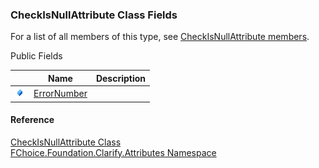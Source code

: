 ﻿### CheckIsNullAttribute Class Fields

For a list of all members of this type, see [CheckIsNullAttribute members](fcSDK~FChoice.Foundation.Clarify.Attributes.CheckIsNullAttribute_members.md).

Public Fields

|   | Name | Description |
| --- | --- | --- |
| ![Public Field](dotnetimages/publicField.png) | [ErrorNumber](fcSDK~FChoice.Foundation.Clarify.Attributes.CheckIsNullAttribute~ErrorNumber.md) |   |





#### Reference

[CheckIsNullAttribute Class](fcSDK~FChoice.Foundation.Clarify.Attributes.CheckIsNullAttribute.md)  
[FChoice.Foundation.Clarify.Attributes Namespace](fcSDK~FChoice.Foundation.Clarify.Attributes_namespace.md)